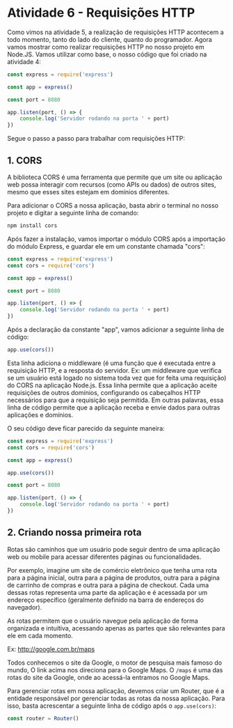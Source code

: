 # Atividade 6 - Requisições HTTP

Como vimos na atividade 5, a realização de requisições HTTP acontecem a todo momento, tanto do lado do cliente, quanto do programador. Agora vamos mostrar como realizar requisições HTTP no nosso projeto em Node.JS.
Vamos utilizar como base, o nosso código que foi criado na atividade 4:

```javascript
const express = require('express')

const app = express()

const port = 8080

app.listen(port, () => {
    console.log('Servidor rodando na porta ' + port)
})
```
Segue o passo a passo para trabalhar com requisições HTTP:

## 1. CORS

A biblioteca CORS é uma ferramenta que permite que um site ou aplicação web possa interagir com recursos (como APIs ou dados) de outros sites, mesmo que esses sites estejam em domínios diferentes.

Para adicionar o CORS a nossa aplicação, basta abrir o terminal no nosso projeto e digitar a seguinte linha de comando:

```bash
npm install cors
```

Após fazer a instalação, vamos importar o módulo CORS após a importação do módulo Express, e guardar ele em um constante chamada "cors":

```javascript
const express = require('express')
const cors = require('cors')

const app = express()

const port = 8080

app.listen(port, () => {
    console.log('Servidor rodando na porta ' + port)
})
```

Após a declaração da constante "app", vamos adicionar a seguinte linha de código:

```javascript
app.use(cors())
```

Esta linha adiciona o middleware (é uma função que é executada entre a requisição HTTP, e a resposta do servidor. Ex: um middleware que verifica se um usuário está logado no sistema toda vez que for feita uma requisição) do CORS na aplicação Node.js. Essa linha permite que a aplicação aceite requisições de outros domínios, configurando os cabeçalhos HTTP necessários para que a requisição seja permitida. Em outras palavras, essa linha de código permite que a aplicação receba e envie dados para outras aplicações e domínios.

O seu código deve ficar parecido da seguinte maneira:

```javascript
const express = require('express')
const cors = require('cors')

const app = express()

app.use(cors())

const port = 8080

app.listen(port, () => {
    console.log('Servidor rodando na porta ' + port)
})
```

## 2. Criando nossa primeira rota

Rotas são caminhos que um usuário pode seguir dentro de uma aplicação web ou mobile para acessar diferentes páginas ou funcionalidades.

Por exemplo, imagine um site de comércio eletrônico que tenha uma rota para a página inicial, outra para a página de produtos, outra para a página de carrinho de compras e outra para a página de checkout. Cada uma dessas rotas representa uma parte da aplicação e é acessada por um endereço específico (geralmente definido na barra de endereços do navegador).

As rotas permitem que o usuário navegue pela aplicação de forma organizada e intuitiva, acessando apenas as partes que são relevantes para ele em cada momento.

Ex: http://google.com.br/maps

Todos conhecemos o site da Google, o motor de pesquisa mais famoso do mundo, O link acima nos direciona para o Google Maps. O `/maps` é uma das rotas do site da Google, onde ao acessá-la entramos no Google Maps.

Para gerenciar rotas em nossa aplicação, devemos criar um Router, que é a entidade responsável por gerenciar todas as rotas da nossa aplicação. Para isso, basta acrescentar a seguinte linha de código após o `app.use(cors)`:

```javascript
const router = Router()
```